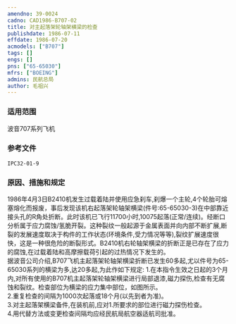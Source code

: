 ```yaml
---
amendno: 39-0024  
cadno: CAD1986-B707-02  
title: 对主起落架轮轴架横梁的检查  
publishdate: 1986-07-11  
effdate: 1986-07-20  
acmodels: ["B707"]  
tags: []  
engs: []  
pns: ["65-65030"]  
mfrs: ["BOEING"]  
admins: 民航总局  
author: 毛祖兴  
---
```

  
### 适用范围  
波音707系列飞机  
  
<!--more-->  
### 参考文件  
    IPC32-01-9  
  
### 原因、措施和规定  
1986年4月3日B2410机发生过载着陆并使用应急刹车,刹爆一个主轮,4个轮胎可熔塞熔化而报废，事后发现该机右起落架轮轴架横梁(件号:65-65030-3)在中部靠近接头孔的R角处折断。此时该机已飞行11700小时,10075起落(正常/连续)。经断口分析属于应力腐蚀/氢脆开裂。这种裂纹一般起源于金属表面并向内部不断扩展,断裂的发展速度取决于构件的工作状态(环境条件,受力情况等等),裂纹扩展速度很快，这是一种很危险的断裂形式。B2410机右轮轴架横梁的折断正是已存在了应力的腐蚀,在过载着陆和高摩擦载荷引起的过热情况下发生的。  
    据波音公司介绍,B707飞机主起落架轮轴架横梁折断已发生60多起,尤以件号为65-65030系列的横梁为多,达20多起,为此作如下规定:  1.在本指令生效之日起的3个月内,对所有使用的B707机主起落架轮轴架横梁进行局部退漆,磁力探伤,检查有无腐蚀和裂纹。检查部位为横梁的应力集中部位，如图所示。  
    2.重复检查的间隔为1000次起落或18个月(以先到者为准)。  
    3.对主起落架横梁备件,在装机前,应对1.所要求的部位进行磁力探伤检查。  
    4.用代替方法或变更检查间隔均应经民航局航空器适航司批准。  
  
